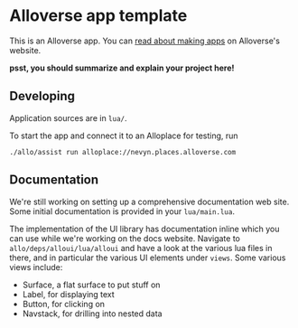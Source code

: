 # Alloverse app template

This is an Alloverse app. You can 
[read about making apps](https://alloverse.com/develop-apps/)
on Alloverse's website.

__psst, you should summarize and explain your project here!__

## Developing

Application sources are in `lua/`.

To start the app and connect it to an Alloplace for testing, run

```
./allo/assist run alloplace://nevyn.places.alloverse.com
```

## Documentation

We're still working on setting up a comprehensive documentation web site. Some initial documentation
is provided in your `lua/main.lua`.

The implementation of the UI library has documentation inline which you can use while we're
working on the docs website. Navigate to `allo/deps/alloui/lua/alloui` and have a look at the various
lua files in there, and in particular the various UI elements under `views`. Some various views include:

* Surface, a flat surface to put stuff on
* Label, for displaying text
* Button, for clicking on
* Navstack, for drilling into nested data
